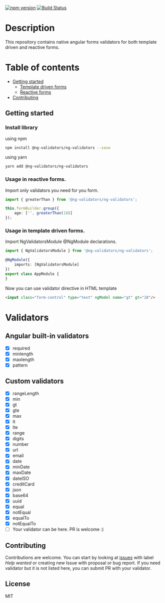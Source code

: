 [![npm version](https://badge.fury.io/js/%40ng-validators%2Fng-validators.svg)](https://badge.fury.io/js/%40ng-validators%2Fng-validators)
[![Build Status][travis-badge]][travis-badge-url]


[travis-badge]: https://travis-ci.org/anjmao/ng-validators.svg?branch=master
[travis-badge-url]: https://travis-ci.org/anjmao/ng-validators

# Description

This repository contains native angular forms validators for both template driven and reactive forms.

Table of contents
=================

  * [Getting started](#getting-started)
    * [Template driven forms](#usage-in-template-driven-forms)
    * [Reactive forms](#usage-in-reactive-forms)
  * [Contributing](#contributing)
  
## Getting started

### Install library

using npm
```bash
npm install @ng-validators/ng-validators --save 
```
using yarn
```bash
yarn add @ng-validators/ng-validators
```

### Usage in reactive forms.
Import only validators you need for you form.

```ts
import { greaterThan } from '@ng-validators/ng-validators';

this.formBuilder.group({
    age: ['', greaterThan(18)]
});
```

### Usage in template driven forms.
Import NgValidatorsModule @NgModule declarations.

```ts
import { NgValidatorsModule } from '@ng-validators/ng-validators';

@NgModule({
    imports: [NgValidatorsModule]
})
export class AppModule {
}
```

Now you can use validator directive in HTML template
```html
<input class="form-control" type="text" ngModel name="gt" gt="10"/>
```


# Validators

## Angular built-in validators

- [x] required
- [x] minlength
- [x] maxlength
- [x] pattern

## Custom validators

- [x] rangeLength
- [x] min
- [x] gt
- [x] gte
- [x] max
- [x] lt
- [x] lte
- [x] range
- [x] digits
- [x] number
- [x] url
- [x] email
- [x] date
- [x] minDate
- [x] maxDate
- [x] dateISO
- [x] creditCard
- [x] json
- [x] base64
- [x] uuid
- [x] equal
- [x] notEqual
- [x] equalTo
- [x] notEqualTo
- [ ] Your validator can be here. PR is welcome :)

## Contributing

Contributions are welcome. You can start by looking at [issues](https://github.com/ng-validators/ng-validators/issues) with label *Help wanted*  or creating new Issue with proposal or bug report. If you need validator but it is not listed here, you can submit PR with your validator.

## License

MIT
